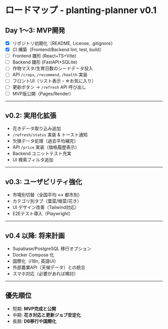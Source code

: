 # ロードマップ - planting-planner v0.1

## Day 1〜3: MVP開発
- [x] リポジトリ初期化（README, License, .gitignore）
- [x] CI 構築（Frontend/Backend lint, test, build）
- [ ] Frontend 雛形 (React+TS+Vite)
- [ ] Backend 雛形 (FastAPI+SQLite)
- [ ] 作物マスタ/生育日数のシードデータ投入
- [ ] API `/crops`, `/recommend`, `/health` 実装
- [ ] フロントUI（リスト表示・☆お気に入り）
- [ ] 更新ボタン → `/refresh` API 呼び出し
- [ ] MVP版公開（Pages/Render）

---

## v0.2: 実用化拡張
- 花きデータ取り込み追加
- `/refresh/status` 実装 & トースト通知
- 欠損データ処理（過去平均補完）
- API `/price` 実装（価格履歴表示）
- Backend ユニットテスト充実
- UI 検索フィルタ追加

---

## v0.3: ユーザビリティ強化
- 市場別切替（全国平均 ↔ 都市別）
- カテゴリ別タブ（葉菜/根菜/花き）
- UI デザイン改善（Tailwind対応）
- E2Eテスト導入（Playwright）

---

## v0.4 以降: 将来計画
- Supabase/PostgreSQL 移行オプション
- Docker Compose 化
- 国際化（i18n, 英語UI）
- 外部農業API（天候データ）との統合
- スマホ対応（必要があれば検討）

---

## 優先順位
- 短期: **MVP完成と公開**
- 中期: **花き対応と更新ジョブ安定化**
- 長期: **DB移行や国際化**
